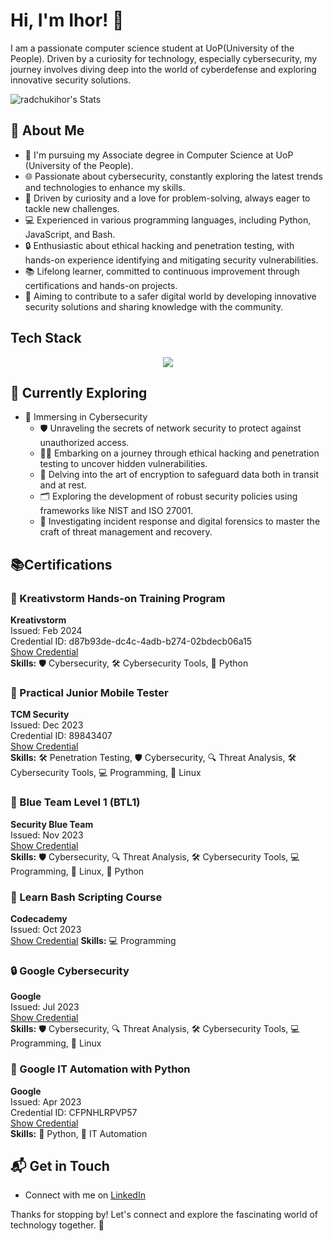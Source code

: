 # Hi, I'm Ihor! 👋

I am a passionate computer science student at UoP(University of the People). Driven by a curiosity for technology, especially cybersecurity, my journey involves diving deep into the world of cyberdefense and exploring innovative security solutions.

![radchukihor's Stats](https://github-readme-stats.vercel.app/api?username=radchukihor&theme=vue-dark&show_icons=true&hide_border=true&count_private=true)

## 🚀 About Me

- 🔭 I'm pursuing my Associate degree in Computer Science at UoP (University of the People).
- 🌐 Passionate about cybersecurity, constantly exploring the latest trends and technologies to enhance my skills.
- 🧠 Driven by curiosity and a love for problem-solving, always eager to tackle new challenges.
- 💻 Experienced in various programming languages, including Python, JavaScript, and Bash.
- 🔒 Enthusiastic about ethical hacking and penetration testing, with hands-on experience identifying and mitigating security vulnerabilities.
- 📚 Lifelong learner, committed to continuous improvement through certifications and hands-on projects.
- 🌟 Aiming to contribute to a safer digital world by developing innovative security solutions and sharing knowledge with the community.

## Tech Stack
<p align="center">
  <a href="https://skillicons.dev">
    <img src="https://skillicons.dev/icons?i=py,bash,js,html,cs,kali" />
  </a>
</p>

## 🌱 Currently Exploring

- 🔐 Immersing in Cybersecurity
  - 🛡️ Unraveling the secrets of network security to protect against unauthorized access.
  - 🕵️‍♂️ Embarking on a journey through ethical hacking and penetration testing to uncover hidden vulnerabilities.
  - 🔐 Delving into the art of encryption to safeguard data both in transit and at rest.
  - 🗂️ Exploring the development of robust security policies using frameworks like NIST and ISO 27001.
  - 🧩 Investigating incident response and digital forensics to master the craft of threat management and recovery.

## 📚Certifications

### 📜 Kreativstorm Hands-on Training Program
**Kreativstorm**  
Issued: Feb 2024  
Credential ID: d87b93de-dc4c-4adb-b274-02bdecb06a15  
[Show Credential](https://credsverse.com/credentials/d87b93de-dc4c-4adb-b274-02bdecb06a15)  
**Skills:** 🛡️ Cybersecurity, 🛠️ Cybersecurity Tools, 🐍 Python

### 📱 Practical Junior Mobile Tester
**TCM Security**  
Issued: Dec 2023  
Credential ID: 89843407  
[Show Credential](https://www.credential.net/25041130-3771-40ea-9476-0641e1defec1)  
**Skills:** 🛠️ Penetration Testing, 🛡️ Cybersecurity, 🔍 Threat Analysis, 🛠️ Cybersecurity Tools, 💻 Programming, 🐧 Linux

### 🔵 Blue Team Level 1 (BTL1)
**Security Blue Team**  
Issued: Nov 2023  
[Show Credential](https://www.credly.com/badges/93dce5c1-d807-4ec6-9fce-e71c9a51f141)  
**Skills:** 🛡️ Cybersecurity, 🔍 Threat Analysis, 🛠️ Cybersecurity Tools, 💻 Programming, 🐧 Linux, 🐍 Python

### 📜 Learn Bash Scripting Course
**Codecademy**  
Issued: Oct 2023  
[Show Credential](https://www.codecademy.com/profiles/IhorR/certificates/37c55263a9f1b1f7603f7551c293ecbd)
**Skills:** 💻 Programming

### 🔒 Google Cybersecurity
**Google**  
Issued: Jul 2023  
[Show Credential](https://coursera.org/share/62a81d59f8ca50b7410dfe4e783ee4fa)  
**Skills:** 🛡️ Cybersecurity, 🔍 Threat Analysis, 🛠️ Cybersecurity Tools, 💻 Programming, 🐧 Linux

### 🐍 Google IT Automation with Python
**Google**  
Issued: Apr 2023  
Credential ID: CFPNHLRPVP57  
[Show Credential](https://www.coursera.org/account/accomplishments/specialization/certificate/CFPNHLRPVP57)  
**Skills:** 🐍 Python, 🔄 IT Automation

## 📬 Get in Touch

- Connect with me on [LinkedIn](https://www.linkedin.com/in/ihor-radchuk)

Thanks for stopping by! Let's connect and explore the fascinating world of technology together. 🚀
